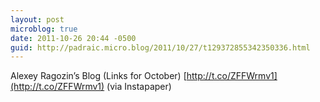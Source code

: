 ```yaml
---
layout: post
microblog: true
date: 2011-10-26 20:44 -0500
guid: http://padraic.micro.blog/2011/10/27/t129372855342350336.html
---
```

Alexey Ragozin’s Blog (Links for October) [http://t.co/ZFFWrmv1](http://t.co/ZFFWrmv1) (via Instapaper)
